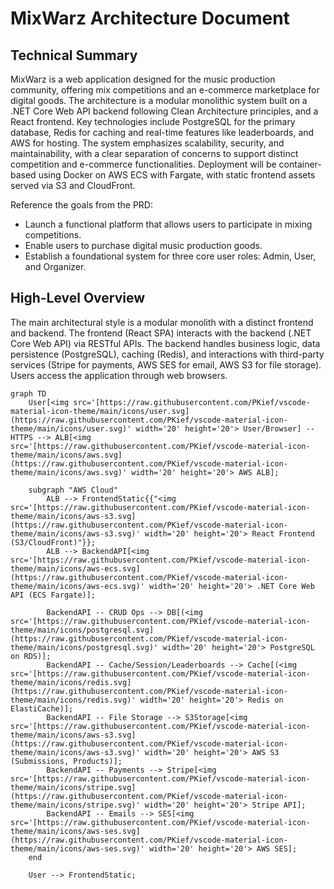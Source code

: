 # MixWarz Architecture Document

## Technical Summary

MixWarz is a web application designed for the music production community, offering mix competitions and an e-commerce marketplace for digital goods. The architecture is a modular monolithic system built on a .NET Core Web API backend following Clean Architecture principles, and a React frontend. Key technologies include PostgreSQL for the primary database, Redis for caching and real-time features like leaderboards, and AWS for hosting. The system emphasizes scalability, security, and maintainability, with a clear separation of concerns to support distinct competition and e-commerce functionalities. Deployment will be container-based using Docker on AWS ECS with Fargate, with static frontend assets served via S3 and CloudFront.

Reference the goals from the PRD:
* Launch a functional platform that allows users to participate in mixing competitions.
* Enable users to purchase digital music production goods.
* Establish a foundational system for three core user roles: Admin, User, and Organizer.

## High-Level Overview

The main architectural style is a modular monolith with a distinct frontend and backend. The frontend (React SPA) interacts with the backend (.NET Core Web API) via RESTful APIs. The backend handles business logic, data persistence (PostgreSQL), caching (Redis), and interactions with third-party services (Stripe for payments, AWS SES for email, AWS S3 for file storage). Users access the application through web browsers.

```mermaid
graph TD
    User[<img src='[https://raw.githubusercontent.com/PKief/vscode-material-icon-theme/main/icons/user.svg](https://raw.githubusercontent.com/PKief/vscode-material-icon-theme/main/icons/user.svg)' width='20' height='20'> User/Browser] -- HTTPS --> ALB[<img src='[https://raw.githubusercontent.com/PKief/vscode-material-icon-theme/main/icons/aws.svg](https://raw.githubusercontent.com/PKief/vscode-material-icon-theme/main/icons/aws.svg)' width='20' height='20'> AWS ALB];

    subgraph "AWS Cloud"
        ALB --> FrontendStatic{{"<img src='[https://raw.githubusercontent.com/PKief/vscode-material-icon-theme/main/icons/aws-s3.svg](https://raw.githubusercontent.com/PKief/vscode-material-icon-theme/main/icons/aws-s3.svg)' width='20' height='20'> React Frontend (S3/CloudFront)"}};
        ALB --> BackendAPI[<img src='[https://raw.githubusercontent.com/PKief/vscode-material-icon-theme/main/icons/aws-ecs.svg](https://raw.githubusercontent.com/PKief/vscode-material-icon-theme/main/icons/aws-ecs.svg)' width='20' height='20'> .NET Core Web API (ECS Fargate)];

        BackendAPI -- CRUD Ops --> DB[(<img src='[https://raw.githubusercontent.com/PKief/vscode-material-icon-theme/main/icons/postgresql.svg](https://raw.githubusercontent.com/PKief/vscode-material-icon-theme/main/icons/postgresql.svg)' width='20' height='20'> PostgreSQL on RDS)];
        BackendAPI -- Cache/Session/Leaderboards --> Cache[(<img src='[https://raw.githubusercontent.com/PKief/vscode-material-icon-theme/main/icons/redis.svg](https://raw.githubusercontent.com/PKief/vscode-material-icon-theme/main/icons/redis.svg)' width='20' height='20'> Redis on ElastiCache)];
        BackendAPI -- File Storage --> S3Storage[<img src='[https://raw.githubusercontent.com/PKief/vscode-material-icon-theme/main/icons/aws-s3.svg](https://raw.githubusercontent.com/PKief/vscode-material-icon-theme/main/icons/aws-s3.svg)' width='20' height='20'> AWS S3 (Submissions, Products)];
        BackendAPI -- Payments --> Stripe[<img src='[https://raw.githubusercontent.com/PKief/vscode-material-icon-theme/main/icons/stripe.svg](https://raw.githubusercontent.com/PKief/vscode-material-icon-theme/main/icons/stripe.svg)' width='20' height='20'> Stripe API];
        BackendAPI -- Emails --> SES[<img src='[https://raw.githubusercontent.com/PKief/vscode-material-icon-theme/main/icons/aws-ses.svg](https://raw.githubusercontent.com/PKief/vscode-material-icon-theme/main/icons/aws-ses.svg)' width='20' height='20'> AWS SES];
    end

    User --> FrontendStatic;
	
	